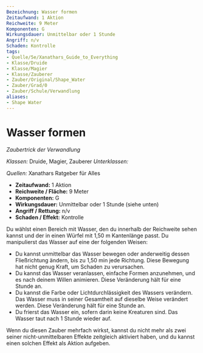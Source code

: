 ```yaml
---
Bezeichnung: Wasser formen
Zeitaufwand: 1 Aktion
Reichweite: 9 Meter
Komponenten: G
Wirkungsdauer: Unmittelbar oder 1 Stunde
Angriff: n/v
Schaden: Kontrolle
tags: 
- Quelle/5e/Xanathars_Guide_to_Everything
- Klasse/Druide
- Klasse/Magier
- Klasse/Zauberer
- Zauber/Original/Shape_Water
- Zauber/Grad/0
- Zauber/Schule/Verwandlung
aliases: 
- Shape Water
---
```

# Wasser formen
_Zaubertrick der Verwandlung_

_Klassen:_ Druide, Magier, Zauberer
_Unterklassen:_

_Quellen:_ Xanathars Ratgeber für Alles

- **Zeitaufwand:** 1 Aktion
- **Reichweite / Fläche:** 9 Meter
- **Komponenten:** G
- **Wirkungsdauer:** Unmittelbar oder 1 Stunde (siehe unten)
- **Angriff / Rettung:** n/v
- **Schaden / Effekt:**  Kontrolle

Du wählst einen Bereich mit Wasser, den du innerhalb der Reichweite sehen kannst und der in einen Würfel mit 1,50 m Kantenlänge passt. Du manipulierst das Wasser auf eine der folgenden Weisen:

- Du kannst unmittelbar das Wasser bewegen oder anderweitig dessen Fließrichtung ändern, bis zu 1,50 min jede Richtung. Diese Bewegung hat nicht genug Kraft, um Schaden zu verursachen.
- Du kannst das Wasser veranlassen, einfache Formen anzunehmen, und es nach deinem Willen animieren. Diese Veränderung hält für eine Stunde an.
- Du kannst die Farbe oder Lichtdurchlässigkeit des Wassers verändern. Das Wasser muss in seiner Gesamtheit auf dieselbe Weise verändert werden. Diese Veränderung hält für eine Stunde an.
- Du frierst das Wasser ein, sofern darin keine Kreaturen sind. Das Wasser taut nach 1 Stunde wieder auf.

Wenn du diesen Zauber mehrfach wirkst, kannst du nicht mehr als zwei seiner nicht-unmittelbaren Effekte zeitgleich aktiviert haben, und du kannst einen solchen Effekt als Aktion aufgeben.